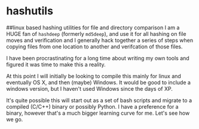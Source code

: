 # hashutils
##linux based hashing utilities for file and directory comparison
I am a HUGE fan of `hashdeep` (formerly `md5deep`), and use it for all hashing on file moves and verification and I generally hack together a series of steps when copying files from one location to another and verifcation of those files. 

I have been procrastinating for a long time about writing my own tools and figured it was time to make this a reality. 

At this point I will initially be looking to compile this mainly for linux and eventually OS X, and then (maybe) Windows. It would be good to include a windows version, but I haven't used Windows since the days of XP.

It's quite possible this will start out as a set of bash scripts and migrate to a compiled (C/C++) binary or possibly Python. I have a preference for a binary, however that's a much bigger learning curve for me. Let's see how we go. 

